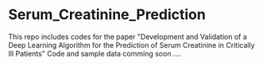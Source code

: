 # Serum_Creatinine_Prediction
This repo includes codes for the paper "Development and Validation of a Deep Learning Algorithm for the Prediction of Serum Creatinine in Critically Ill Patients"
Code and sample data comming soon ....
